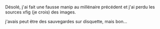 Désolé, j'ai fait une fausse manip au millénaire précédent
et j'ai perdu les sources xfig (je crois) des images.

j'avais peut être des sauvegardes sur disquette, mais bon...
